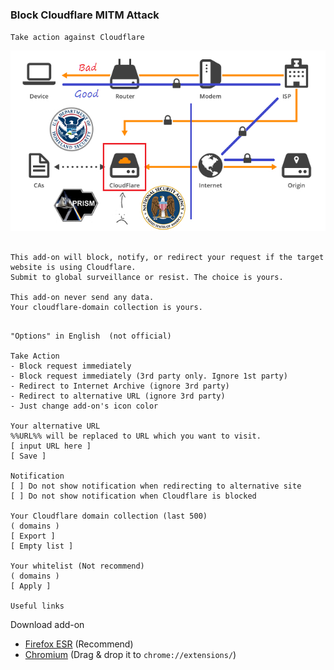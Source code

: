 ### Block Cloudflare MITM Attack

`Take action against Cloudflare`

![](../image/goodorbad.jpg)


```

This add-on will block, notify, or redirect your request if the target website is using Cloudflare.
Submit to global surveillance or resist. The choice is yours.
 
This add-on never send any data.
Your cloudflare-domain collection is yours.

```


```

"Options" in English  (not official)

Take Action
- Block request immediately
- Block request immediately (3rd party only. Ignore 1st party)
- Redirect to Internet Archive (ignore 3rd party)
- Redirect to alternative URL (ignore 3rd party)
- Just change add-on's icon color

Your alternative URL
%%URL%% will be replaced to URL which you want to visit.
[ input URL here ]
[ Save ]

Notification
[ ] Do not show notification when redirecting to alternative site
[ ] Do not show notification when Cloudflare is blocked

Your Cloudflare domain collection (last 500)
( domains )
[ Export ]
[ Empty list ]

Your whitelist (Not recommend)
( domains )
[ Apply ]

Useful links

```


Download add-on
- [Firefox ESR](https://api.searxes.eu.org/_/addon.php?dl=dl&for=bcma)   (Recommend)
- [Chromium](https://api.searxes.eu.org/_/addon.php?dl=cr&for=bcma)   (Drag & drop it to `chrome://extensions/`)